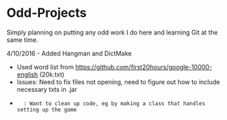 # Odd-Projects

Simply planning on putting any odd work I do here and learning Git at the same time.

4/10/2016 - Added Hangman and DictMake
  - Used word list from https://github.com/first20hours/google-10000-english (20k.txt)
  - Issues: Need to fix files not opening, need to figure out how to include necessary txts in .jar
  -       : Want to clean up code, eg by making a class that handles setting up the game
